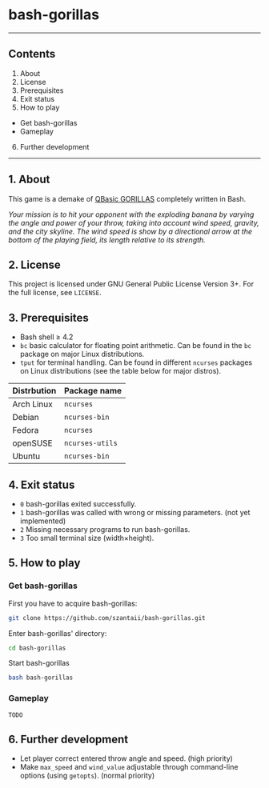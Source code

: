 # bash-gorillas

***

## Contents
 1. About
 2. License
 3. Prerequisites
 4. Exit status
 5. How to play
  * Get bash-gorillas
  * Gameplay
 6. Further development

***

## 1. About

This game is a demake of [QBasic GORILLAS](http://en.wikipedia.org/wiki/Gorillas_%28video_game%29) completely written in Bash.

*Your mission is to hit your opponent with the exploding banana by varying the angle and power of your throw, taking into account wind speed, gravity, and the city skyline. The wind speed is show by a directional arrow at the bottom of the playing field, its length relative to its strength.*

## 2. License

This project is licensed under GNU General Public License Version 3+. For the full license, see `LICENSE`.

## 3. Prerequisites

 * Bash shell ≥ 4.2
 * `bc` basic calculator for floating point arithmetic. Can be found in the `bc` package on major Linux distributions.
 * `tput` for terminal handling. Can be found in different `ncurses` packages on Linux distributions (see the table below for major distros).

| Distrbution | Package name    |
| ----------- | --------------- |
| Arch Linux  | `ncurses`       |
| Debian      | `ncurses-bin`   |
| Fedora      | `ncurses`       |
| openSUSE    | `ncurses-utils` |
| Ubuntu      | `ncurses-bin`   |

## 4. Exit status
 * `0` bash-gorillas exited successfully.
 * `1` bash-gorillas was called with wrong or missing parameters. (not yet implemented)
 * `2` Missing necessary programs to run bash-gorillas.
 * `3` Too small terminal size (width×height).

## 5. How to play

### Get bash-gorillas

First you have to acquire bash-gorillas:

```bash
git clone https://github.com/szantaii/bash-gorillas.git
```

Enter bash-gorillas' directory:

```bash
cd bash-gorillas
```

Start bash-gorillas

```bash
bash bash-gorillas
```

### Gameplay

`TODO`

## 6. Further development

 * Let player correct entered throw angle and speed. (high priority)
 * Make `max_speed` and `wind_value` adjustable through command-line options (using `getopts`). (normal priority)

